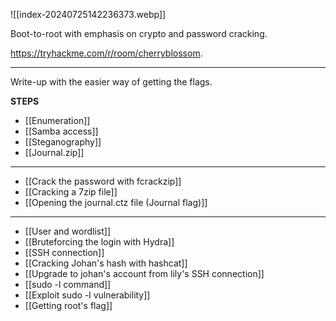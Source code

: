 ![[index-20240725142236373.webp]]

Boot-to-root with emphasis on crypto and password cracking.

https://tryhackme.com/r/room/cherryblossom.

---

Write-up with the easier way of getting the flags.

**STEPS**

- [[Enumeration]]
- [[Samba access]]
- [[Steganography]]
- [[Journal.zip]]


---

- [[Crack the password with fcrackzip]]
- [[Cracking a 7zip file]]
- [[Opening the journal.ctz file (Journal flag)]]


---
- [[User and wordlist]]
- [[Bruteforcing the login with Hydra]]
- [[SSH connection]]
- [[Cracking Johan's hash with hashcat]]
- [[Upgrade to johan's account from lily's SSH connection]]
- [[sudo -l command]]
- [[Exploit sudo -l vulnerability]]
- [[Getting root's flag]]
